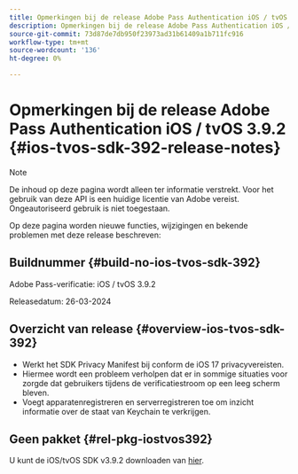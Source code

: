```yaml
---
title: Opmerkingen bij de release Adobe Pass Authentication iOS / tvOS 3.9.2
description: Opmerkingen bij de release Adobe Pass Authentication iOS / tvOS 3.9.2
source-git-commit: 73d87de7db950f23973ad31b61409a1b711fc916
workflow-type: tm+mt
source-wordcount: '136'
ht-degree: 0%

---
```


# Opmerkingen bij de release Adobe Pass Authentication iOS / tvOS 3.9.2 {#ios-tvos-sdk-392-release-notes}

>[!NOTE]
>
>De inhoud op deze pagina wordt alleen ter informatie verstrekt. Voor het gebruik van deze API is een huidige licentie van Adobe vereist. Ongeautoriseerd gebruik is niet toegestaan.

Op deze pagina worden nieuwe functies, wijzigingen en bekende problemen met deze release beschreven:

## Buildnummer {#build-no-ios-tvos-sdk-392}

Adobe Pass-verificatie: iOS / tvOS 3.9.2

Releasedatum: 26-03-2024


## Overzicht van release {#overview-ios-tvos-sdk-392}

* Werkt het SDK Privacy Manifest bij conform de iOS 17 privacyvereisten.
* Hiermee wordt een probleem verholpen dat er in sommige situaties voor zorgde dat gebruikers tijdens de verificatiestroom op een leeg scherm bleven.
* Voegt apparatenregistreren en serverregistreren toe om inzicht informatie over de staat van Keychain te verkrijgen.


## Geen pakket {#rel-pkg-iostvos392}

U kunt de iOS/tvOS SDK v3.9.2 downloaden van [hier](https://tve.zendesk.com/hc/en-us/articles/204963209-iOS-tvOS-Native-AccessEnabler-Library).
